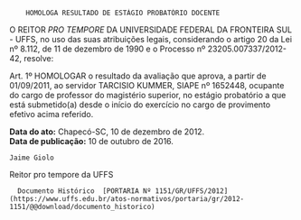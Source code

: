         HOMOLOGA RESULTADO DE ESTÁGIO PROBATÓRIO DOCENTE  

O REITOR *PRO TEMPORE* DA UNIVERSIDADE FEDERAL DA FRONTEIRA SUL - UFFS, no uso das suas atribuições legais, considerando o artigo 20 da Lei nº 8.112, de 11 de dezembro de 1990 e o Processo nº 23205.007337/2012-42, resolve:

 Art. 1º HOMOLOGAR o resultado da avaliação que aprova, a partir de 01/09/2011, ao servidor TARCISIO KUMMER, SIAPE nº 1652448, ocupante do cargo de professor do magistério superior, no estágio probatório a que está submetido(a) desde o início do exercício no cargo de provimento efetivo acima referido.

  

   **Data do ato:** Chapecó-SC, 10 de dezembro de 2012.   
 **Data de publicação:**  10 de outubro de 2016. 

    Jaime Giolo   
 Reitor pro tempore da UFFS 

      Documento Histórico  [PORTARIA Nº 1151/GR/UFFS/2012](https://www.uffs.edu.br/atos-normativos/portaria/gr/2012-1151/@@download/documento_historico)     
      